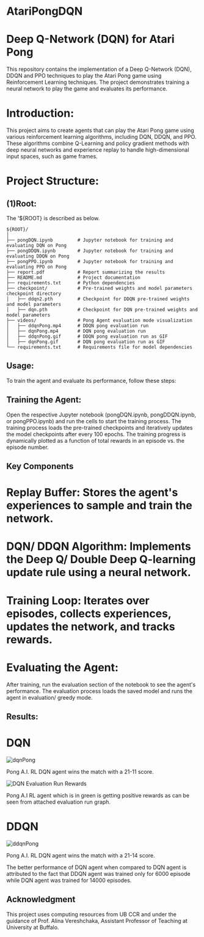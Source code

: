 # AtariPongDQN
# Deep Q-Network (DQN) for Atari Pong
This repository contains the implementation of a Deep Q-Network (DQN), DDQN and PPO techniques to play the Atari Pong game using Reinforcement Learning techniques. The project demonstrates training a neural network to play the game and evaluates its performance.

# Introduction:
This project aims to create agents that can play the Atari Pong game using various reinforcement learning algorithms, including DQN, DDQN, and PPO. These algorithms combine Q-Learning and policy gradient methods with deep neural networks and experience replay to handle high-dimensional input spaces, such as game frames.

# Project Structure:
## (1)Root:
The '${ROOT} is described as below.

```plaintext
${ROOT}/
│
├── pongDQN.ipynb         # Jupyter notebook for training and evaluating DQN on Pong
├── pongDDQN.ipynb        # Jupyter notebook for training and evaluating DDQN on Pong
├── pongPPO.ipynb         # Jupyter notebook for training and evaluating PPO on Pong
├── report.pdf            # Report summarizing the results
├── README.md             # Project documentation
├── requirements.txt      # Python dependencies
├── checkpoint/           # Pre-trained weights and model parameters checkpoint directory
│   ├── ddqn2.pth         # Checkpoint for DDQN pre-trained weights and model parameters
│   ├── dqn.pth           # Checkpoint for DQN pre-trained weights and model parameters
├── videos/               # Pong Agent evaluation mode visualization 
│   ├── ddqnPong.mp4      # DDQN pong evaluation run
│   ├── dqnPong.mp4       # DQN pong evaluation run
│   ├── ddqnPong.gif      # DDQN pong evaluation run as GIF
│   ├── dqnPong.gif       # DQN pong evaluation run as GIF
└── requirements.txt      # Requirements file for model dependencies

```

## Usage:
To train the agent and evaluate its performance, follow these steps:

## Training the Agent:
Open the respective Jupyter notebook (pongDQN.ipynb, pongDDQN.ipynb, or pongPPO.ipynb) and run the cells to start the training process. The training process loads the pre-trained checkpoints and iteratively updates the model checkpoints after every 100 epochs. The training progress is dynamically plotted as a function of total rewards in an episode vs. the episode number.

## Key Components
# Replay Buffer: Stores the agent's experiences to sample and train the network.
# DQN/ DDQN Algorithm: Implements the Deep Q/ Double Deep Q-learning update rule using a neural network.
# Training Loop: Iterates over episodes, collects experiences, updates the network, and tracks rewards.

# Evaluating the Agent:
After training, run the evaluation section of the notebook to see the agent's performance. The evaluation process loads the saved model and runs the agent in evaluation/ greedy mode.

## Results:
# DQN
![dqnPong](https://github.com/user-attachments/assets/46946734-4d1d-424d-bbc6-b5f80bff81d7)

Pong A.I. RL DQN agent wins the match with a 21-11 score. 

![DQN Evaluation Run Rewards](https://github.com/user-attachments/assets/d131845a-2731-489b-9212-b65df96b7730)

Pong A.I RL agent which is in green is getting positive rewards as can be seen from attached evaluation run graph.

# DDQN

![ddqnPong](https://github.com/user-attachments/assets/eb68a516-5668-4c2e-a182-2080927c655e)

Pong A.I. RL DQN agent wins the match with a 21-14 score. 

The better performance of DQN agent when compared to DQN agent is attributed to the fact that DDQN agent was trained only for 6000 episode while DQN agent was trained for 14000 episodes.

## Acknowledgment

This project uses computing resources from UB CCR and under the guidance of Prof. Alina Vereshchaka, Assistant Professor of Teaching at University at Buffalo.

